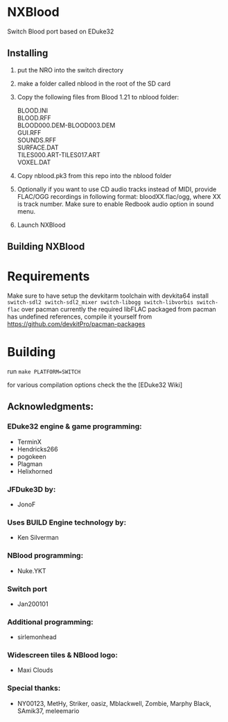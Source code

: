 # NXBlood
Switch Blood port based on EDuke32


## Installing
1. put the NRO into the switch directory
2. make a folder called nblood in the root of the SD card
3. Copy the following files from Blood 1.21 to nblood folder:

   BLOOD.INI  
   BLOOD.RFF  
   BLOOD000.DEM-BLOOD003.DEM  
   GUI.RFF  
   SOUNDS.RFF  
   SURFACE.DAT  
   TILES000.ART-TILES017.ART  
   VOXEL.DAT  

4. Copy nblood.pk3 from this repo into the nblood folder
5. Optionally if you want to use CD audio tracks instead of MIDI, provide FLAC/OGG recordings in following format: bloodXX.flac/ogg, where XX is track number. Make sure to enable Redbook audio option in sound menu.
6. Launch NXBlood

## Building NXBlood
# Requirements
Make sure to have setup the devkitarm toolchain with devkita64
install `switch-sdl2 switch-sdl2_mixer switch-libogg switch-libvorbis switch-flac` over pacman
currently the required libFLAC packaged from pacman has undefined references, compile it yourself from https://github.com/devkitPro/pacman-packages

# Building
run `make PLATFORM=SWITCH`

for various compilation options check the the [EDuke32 Wiki]


## Acknowledgments:
### EDuke32 engine & game programming:
  * TerminX
  * Hendricks266
  * pogokeen
  * Plagman
  * Helixhorned
  
### JFDuke3D by:
  * JonoF
  
### Uses BUILD Engine technology by:
  * Ken Silverman
  
### NBlood programming:
  * Nuke.YKT

### Switch port
  * Jan200101

### Additional programming:
  * sirlemonhead
  
### Widescreen tiles & NBlood logo:
  * Maxi Clouds
  
### Special thanks:
  * NY00123, MetHy, Striker, oasiz, Mblackwell, Zombie, Marphy Black, SAmik37, meleemario
